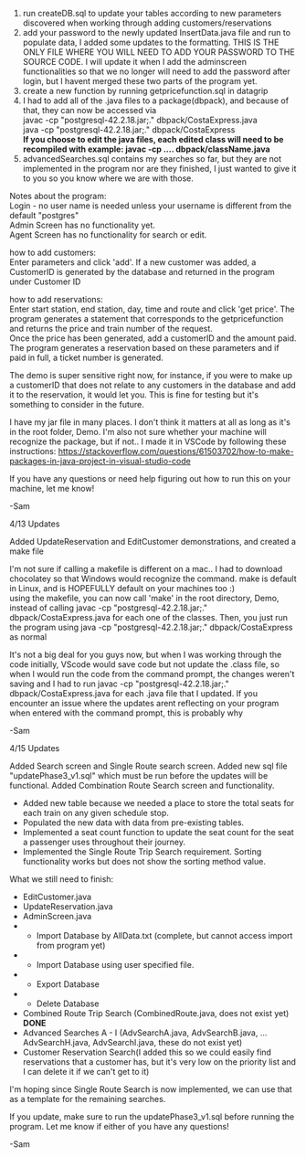 1. run createDB.sql to update your tables according to new parameters discovered when working through adding customers/reservations
2. add your password to the newly updated InsertData.java file and run to populate data, I added some updates to the formatting. THIS IS THE ONLY FILE WHERE YOU WILL NEED TO ADD YOUR PASSWORD TO THE SOURCE CODE. I will update it when I add the adminscreen functionalities so that we no longer will need to add the password after login, but I havent merged these two parts of the program yet. 
3. create a new function by running getpricefunction.sql in datagrip
4. I had to add all of the .java files to a package(dbpack), and because of that, they can now be accessed via </br>
javac -cp "postgresql-42.2.18.jar;." dbpack/CostaExpress.java <br>
java -cp "postgresql-42.2.18.jar;." dbpack/CostaExpress <br>
**If you choose to edit the java files, each edited class will need to be recompiled with example: javac -cp .... dbpack/className.java** <br>
5. advancedSearches.sql contains my searches so far, but they are not implemented in the program nor are they finished, I just wanted to give it to you so you know where we are with those.

Notes about the program:<br>
Login - no user name is needed unless your username is different from the default "postgres" <br>
Admin Screen has no functionality yet. <br>
Agent Screen has no functionality for search or edit.

how to add customers:<br>
Enter parameters and click 'add'. If a new customer was added, a CustomerID is generated by the database and returned in the program under Customer ID

how to add reservations:<br>
Enter start station, end station, day, time and route and click 'get price'. The program generates a statement that corresponds to the getpricefunction and returns the price and train number of the request. <br>
Once the price has been generated, add a customerID and the amount paid. The program generates a reservation based on these parameters and if paid in full, a ticket number is generated.

The demo is super sensitive right now, for instance, if you were to make up a customerID that does not relate to any customers in the database and add it to the reservation, it would let you. This is fine for testing but it's something to consider in the future. 

I have my jar file in many places. I don't think it matters at all as long as it's in the root folder, Demo. I'm also not sure whether your machine will recognize the package, but if not.. I made it in VSCode by following these instructions: https://stackoverflow.com/questions/61503702/how-to-make-packages-in-java-project-in-visual-studio-code

If you have any questions or need help figuring out how to run this on your machine, let me know!

-Sam


4/13 Updates 

Added UpdateReservation and EditCustomer demonstrations, and created a make file

I'm not sure if calling a makefile is different on a mac.. I had to download chocolatey so that Windows would recognize the command. make is default in Linux, and is HOPEFULLY default on your machines too :) <br>
using the makefile, you can now call 'make' in the root directory, Demo, instead of calling javac -cp "postgresql-42.2.18.jar;." dbpack/CostaExpress.java for each one of the classes. Then, you just run the program using java -cp "postgresql-42.2.18.jar;." dbpack/CostaExpress as normal <br>

It's not a big deal for you guys now, but when I was working through the code initially, VScode would save code but not update the .class file, so when I would run the code from the command prompt, the changes weren't saving and I had to run javac -cp "postgresql-42.2.18.jar;." dbpack/CostaExpress.java for each .java file that I updated. If you encounter an issue where the updates arent reflecting on your program when entered with the command prompt, this is probably why <br>

-Sam

4/15 Updates

Added Search screen and Single Route search screen.
Added new sql file "updatePhase3_v1.sql" which must be run before the updates will be functional.
Added Combination Route Search screen and functionality.

+ Added new table because we needed a place to store the total seats for each train on any given schedule stop. 
+ Populated the new data with data from pre-existing tables.
+ Implemented a seat count function to update the seat count for the seat a passenger uses throughout their journey.
+ Implemented the Single Route Trip Search requirement. Sorting functionality works but does not show the sorting method value.

What we still need to finish:
+ EditCustomer.java
+ UpdateReservation.java
+ AdminScreen.java
+   - Import Database by AllData.txt (complete, but cannot access import from program yet)
+   - Import Database using user specified file.
+   - Export Database
+   - Delete Database
+ Combined Route Trip Search (CombinedRoute.java, does not exist yet) **DONE**
+ Advanced Searches A - I (AdvSearchA.java, AdvSearchB.java, ... AdvSearchH.java, AdvSearchI.java, these do not exist yet) 
+ Customer Reservation Search(I added this so we could easily find reservations that a customer has, but it's very low on the priority list and I can delete it if we can't get to it)

I'm hoping since Single Route Search is now implemented, we can use that as a template for the remaining searches. 

If you update, make sure to run the updatePhase3_v1.sql before running the program.
Let me know if either of you have any questions!

-Sam



